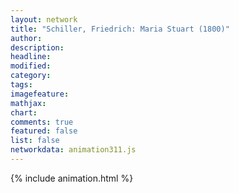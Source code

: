 ```yaml
---
layout: network
title: "Schiller, Friedrich: Maria Stuart (1800)"
author:
description:
headline:
modified:
category:
tags:
imagefeature: 
mathjax: 
chart: 
comments: true
featured: false
list: false
networkdata: animation311.js
---
```

{% include animation.html %}
